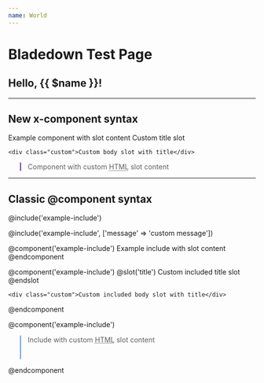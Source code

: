 ```yaml
---
name: World
---
```


# Bladedown Test Page

## Hello, {{ $name }}!

---

## New x-component syntax

<x-example-component />

<x-example-component message="custom message" />

<x-example-component>
    Example component with slot content
</x-example-component>

<x-example-component>
    <x-slot name="title">
        Custom title slot
    </x-slot>

    <div class="custom">Custom body slot with title</div>
</x-example-component>

<x-example-component>
    <blockquote class="my-0" style="border-color: rebeccapurple">
        <p>
            Component with custom <abbr title="HyperText Markup Language">HTML</abbr> slot content 
        </p>   
    </blockquote>
</x-example-component>

---

## Classic @component syntax

@include('example-include')

@include('example-include', ['message' => 'custom message'])

@component('example-include')
    Example include with slot content
@endcomponent

@component('example-include')
    @slot('title')
        Custom included title slot
    @endslot

    <div class="custom">Custom included body slot with title</div>
@endcomponent

@component('example-include')
    <blockquote class="my-0" style="border-color: cornflowerblue">
        <p>
            Include with custom <abbr title="HyperText Markup Language">HTML</abbr> slot content 
        </p>   
    </blockquote>
@endcomponent
